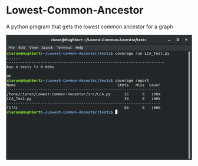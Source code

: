 # Lowest-Common-Ancestor

A python program that gets the lowest common ancestor for a graph

![Screenshot](docs/unitTests.png)
